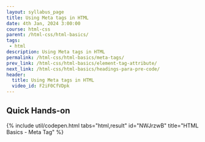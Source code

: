 ```yaml
---
layout: syllabus_page
title: Using Meta tags in HTML
date: 4th Jan, 2024 3:00:00
course: html-css
parent: /html-css/html-basics/
tags:
 - html
description: Using Meta tags in HTML
permalink: /html-css/html-basics/meta-tags/
prev_link: /html-css/html-basics/element-tag-attribute/
next_link: /html-css/html-basics/headings-para-pre-code/
header:
  title: Using Meta tags in HTML
  video_id: F2iF0CfVDpk
---
```


## Quick Hands-on

{% include util/codepen.html tabs="html,result" id="NWJrzwB" title="HTML Basics - Meta Tag"  %}
